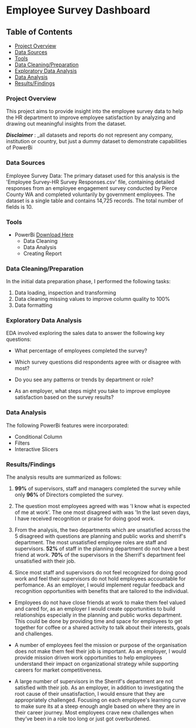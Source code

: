 # Employee Survey Dashboard

## Table of Contents

- [Project Overview](#project-overview)
- [Data Sources](#data-sources)
- [Tools](#tools)
- [Data Cleaning/Preparation](#data-cleaningpreparation)
- [Exploratory Data Analysis](#exploratory-data-analysis)
- [Data Analysis](#data-analysis)
- [Results/Findings](#resultsfindings)

### Project Overview

This project aims to provide insight into the employee survey data to help the HR department to improve employee satisfaction by analyzing and drawing out meaningful insights from the dataset.

**_Disclaimer_** : \_all datasets and reports do not represent any company, institution or country, but just a dummy dataset to demonstrate capabilities of PowerBi

### Data Sources

Employee Survey Data: The primary dataset used for this analysis is the 'Employee Survey-HR Survey Responses.csv' file, containing detailed responses from an employee engagement survey conducted
by Pierce County WA and completed voluntarily by government employees. The dataset is a single table
and contains 14,725 records. The total number of fields is 10.

### Tools

- PowerBi [Download Here](https://microsoft.com)
  - Data Cleaning
  - Data Analysis
  - Creating Report

### Data Cleaning/Preparation

In the initial data preparation phase, I performed the following tasks:

1. Data loading, inspection and transforming
2. Data cleaning missing values to improve column quality to 100%
3. Data formatting

### Exploratory Data Analysis

EDA involved exploring the sales data to answer the following key questions:

- What percentage of employees completed the survey?

- Which survey questions did respondents agree with or disagree with most?

- Do you see any patterns or trends by department or role?

- As an employer, what steps might you take to improve employee satisfaction based on the survey
  results?

### Data Analysis

The following PowerBi features were incorporated:

- Conditional Column
- Filters
- Interactive Slicers

### Results/Findings

The analysis results are summarized as follows:

1. **99%** of supervisors, staff and managers completed the survey while only **96%** of Directors completed the survey.

2. The question most employees agreed with was 'I know what is expected of me at work'. The one most disagreed with was 'In the last seven days, I have received recognition or praise for doing good work.

3. From the analysis, the two departments which are unsatisfied across the 5 disagreed with questions are planning and public works and sherrif's department. The most unsatisfied employee roles are staff and supervisors. **52%** of staff in the planning department do not have a best friend at work. **70%** of the supervisors in the Sherrif's department feel unsatisfied with their job.

4. Since most staff and supervisors do not feel recognized for doing good work and feel their supervisors do not hold employees accountable for perfomance. As an employer, I would implement regular feedback and recognition opportunities with benefits that are tailored to the individual.

- Employees do not have close friends at work to make them feel valued and cared for, as an employer I would create opportunities to build relationships especially in the planning and public works department. This could be done by providing time and space for employees to get together for coffee or a shared activity to talk about their interests, goals and challenges.

- A number of employees feel the mission or purpose of the organisation does not make them feel their job is important. As an employer, I would provide mission driven work opportunities to help employees understand their impact on organizational strategy while supporting careers for market competitiveness.

- A large number of supervisors in the Sherrif's department are not satisfied with their job. As an employer, in addition to investigating the root cause of their unsatisfaction, I would ensure that they are appropriately challenged. Focusing on each employee's learning curve to make sure its at a steep enough angle based on where they are in their career journey. Most employees crave new challenges when they’ve been in a role too long or just got overburdened.

